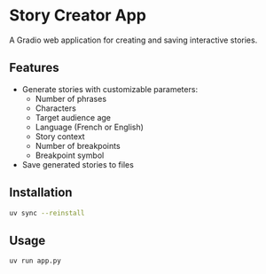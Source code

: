 # Story Creator App

A Gradio web application for creating and saving interactive stories.

## Features

- Generate stories with customizable parameters:
  - Number of phrases
  - Characters
  - Target audience age
  - Language (French or English)
  - Story context
  - Number of breakpoints
  - Breakpoint symbol
- Save generated stories to files

## Installation

```bash
uv sync --reinstall
```

## Usage

```bash
uv run app.py
```
